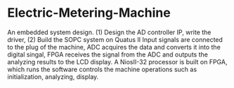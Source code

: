 Electric-Metering-Machine
=========================

An embedded system design. (1) Design the AD controller IP, write the driver, (2) Build the SOPC system on Quatus II 
Input signals are connected to the plug of the machine, ADC acquires the data and converts it into the digital singal, FPGA receives the signal from the ADC and outputs the analyzing results to the LCD display. 
A NiosII-32 processor is built on FPGA, which runs the software controls the machine operations such as initialization, analyzing, display. 
